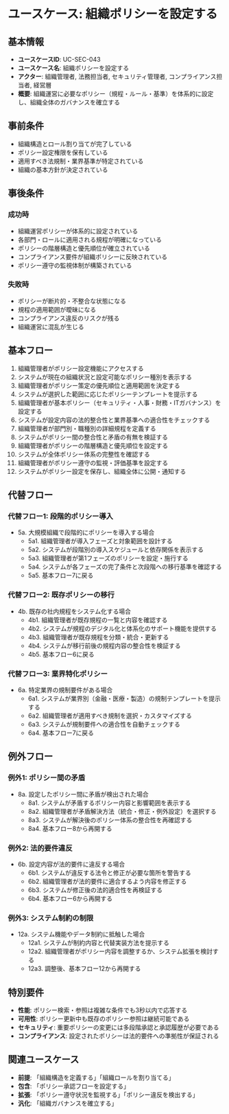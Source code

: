 # ユースケース: 組織ポリシーを設定する

## 基本情報

- **ユースケースID**: UC-SEC-043
- **ユースケース名**: 組織ポリシーを設定する
- **アクター**: 組織管理者, 法務担当者, セキュリティ管理者, コンプライアンス担当者, 経営層
- **概要**: 組織運営に必要なポリシー（規程・ルール・基準）を体系的に設定し、組織全体のガバナンスを確立する

## 事前条件

- 組織構造とロール割り当てが完了している
- ポリシー設定権限を保有している
- 適用すべき法規制・業界基準が特定されている
- 組織の基本方針が決定されている

## 事後条件

### 成功時
- 組織運営ポリシーが体系的に設定されている
- 各部門・ロールに適用される規程が明確になっている
- ポリシーの階層構造と優先順位が確立されている
- コンプライアンス要件が組織ポリシーに反映されている
- ポリシー遵守の監視体制が構築されている

### 失敗時
- ポリシーが断片的・不整合な状態になる
- 規程の適用範囲が曖昧になる
- コンプライアンス違反のリスクが残る
- 組織運営に混乱が生じる

## 基本フロー

1. 組織管理者がポリシー設定機能にアクセスする
2. システムが現在の組織状況と設定可能なポリシー種別を表示する
3. 組織管理者がポリシー策定の優先順位と適用範囲を決定する
4. システムが選択した範囲に応じたポリシーテンプレートを提示する
5. 組織管理者が基本ポリシー（セキュリティ・人事・財務・ITガバナンス）を設定する
6. システムが設定内容の法的整合性と業界基準への適合性をチェックする
7. 組織管理者が部門別・職種別の詳細規程を定義する
8. システムがポリシー間の整合性と矛盾の有無を検証する
9. 組織管理者がポリシーの階層構造と優先順位を設定する
10. システムが全体ポリシー体系の完整性を確認する
11. 組織管理者がポリシー遵守の監視・評価基準を設定する
12. システムがポリシー設定を保存し、組織全体に公開・通知する

## 代替フロー

### 代替フロー1: 段階的ポリシー導入
- 5a. 大規模組織で段階的にポリシーを導入する場合
  - 5a1. 組織管理者が導入フェーズと対象範囲を設計する
  - 5a2. システムが段階別の導入スケジュールと依存関係を表示する
  - 5a3. 組織管理者が第1フェーズのポリシーを設定・施行する
  - 5a4. システムが各フェーズの完了条件と次段階への移行基準を確認する
  - 5a5. 基本フロー7に戻る

### 代替フロー2: 既存ポリシーの移行
- 4b. 既存の社内規程をシステム化する場合
  - 4b1. 組織管理者が既存規程の一覧と内容を確認する
  - 4b2. システムが規程のデジタル化と体系化のサポート機能を提供する
  - 4b3. 組織管理者が既存規程を分類・統合・更新する
  - 4b4. システムが移行前後の規程内容の整合性を検証する
  - 4b5. 基本フロー6に戻る

### 代替フロー3: 業界特化ポリシー
- 6a. 特定業界の規制要件がある場合
  - 6a1. システムが業界別（金融・医療・製造）の規制テンプレートを提示する
  - 6a2. 組織管理者が適用すべき規制を選択・カスタマイズする
  - 6a3. システムが規制要件への適合性を自動チェックする
  - 6a4. 基本フロー7に戻る

## 例外フロー

### 例外1: ポリシー間の矛盾
- 8a. 設定したポリシー間に矛盾が検出された場合
  - 8a1. システムが矛盾するポリシー内容と影響範囲を表示する
  - 8a2. 組織管理者が矛盾解決方法（統合・修正・例外設定）を選択する
  - 8a3. システムが解決後のポリシー体系の整合性を再確認する
  - 8a4. 基本フロー8から再開する

### 例外2: 法的要件違反
- 6b. 設定内容が法的要件に違反する場合
  - 6b1. システムが違反する法令と修正が必要な箇所を警告する
  - 6b2. 組織管理者が法的要件に適合するよう内容を修正する
  - 6b3. システムが修正後の法的適合性を再検証する
  - 6b4. 基本フロー6から再開する

### 例外3: システム制約の制限
- 12a. システム機能やデータ制約に抵触した場合
  - 12a1. システムが制約内容と代替実装方法を提示する
  - 12a2. 組織管理者がポリシー内容を調整するか、システム拡張を検討する
  - 12a3. 調整後、基本フロー12から再開する

## 特別要件

- **性能**: ポリシー検索・参照は複雑な条件でも3秒以内で応答する
- **可用性**: ポリシー更新中も既存のポリシー参照は継続可能である
- **セキュリティ**: 重要ポリシーの変更には多段階承認と承認履歴が必要である
- **コンプライアンス**: 設定されたポリシーは法的要件への準拠性が保証される

## 関連ユースケース

- **前提**: 「組織構造を定義する」「組織ロールを割り当てる」
- **包含**: 「ポリシー承認フローを設定する」
- **拡張**: 「ポリシー遵守状況を監視する」「ポリシー違反を検出する」
- **汎化**: 「組織ガバナンスを確立する」